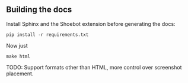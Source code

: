 ## Building the docs

Install Sphinx and the Shoebot extension before generating the docs:

    pip install -r requirements.txt

Now just

    make html


TODO:   Support formats other than HTML, more control over screenshot placement.


